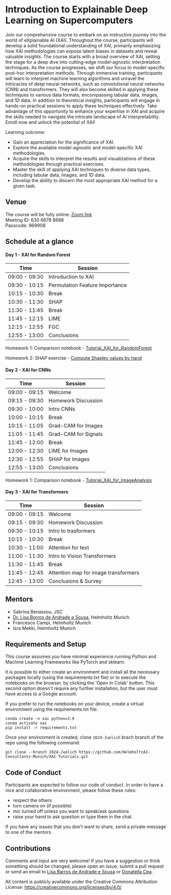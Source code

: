 # Introduction to Explainable Deep Learning on Supercomputers

Join our comprehensive course to embark on an instructive journey into the world of eXplainable AI (XAI). Throughout the course, participants will develop a solid foundational understanding of XAI, primarily emphasizing how XAI methodologies can expose latent
biases in datasets and reveal valuable insights.
The course starts with a broad overview of XAI, setting the stage for a deep dive into cutting-edge model-agnostic interpretation techniques. As the course progresses, we shift our focus to model-specific post-hoc interpretation methods. Through immersive training, participants will learn to interpret machine learning algorithms and unravel the intricacies of deep neural networks, such as convolutional neural networks (CNN) and transformers. They will also become skilled in applying these techniques to various data formats, encompassing tabular data, images, and 1D data.
In addition to theoretical insights, participants will engage in hands-on practical sessions to apply these techniques effectively.
Take advantage of this opportunity to enhance your expertise in XAI and acquire the skills needed to navigate the intricate landscape of AI interpretability. Enroll now and unlock the potential of XAI!

Learning outcome:

- Gain an appreciation for the significance of XAI.
- Explore the available model-agnostic and model-specific XAI methodologies.
- Acquire the skills to interpret the results and visualizations of these methodologies through practical exercises.
- Master the skill of applying XAI techniques to diverse data types, including tabular data, images, and 1D data.
- Develop the ability to discern the most appropriate XAI method for a given task.

## Venue
The course will be fully online:
[Zoom link](https://fz-juelich-de.zoom.us/j/63066788688?pwd=bGpLZm9oN3lJSFJlbXRkQjdZMHRRQT09)  
Meeting ID: 630 6678 8688  
Passcode: 969908

## Schedule at a glance

#### Day 1 - XAI for Random Forest

|    Time     |       Session       |
|-------------|---------------------|
|09:00 - 09:30| Introduction to XAI |
|09:30 - 10:15|	Permutation Feature Importance|
|10:15 - 10:30| Break|
|10:30 - 11:30| SHAP |
|11:30 - 11:45| Break|
|11:45 - 12:15|	LIME |
|12:15 - 12:55| FGC |
|12:55 - 13:00| Conclusions |

Homework 1: Comparison notebook - [Tutorial_XAI_for_RandomForest](https://github.com/HelmholtzAI-Consultants-Munich/XAI-Tutorials/blob/Juelich-2024/xai-for-tabular-data/Tutorial_XAI_for_RandomForests.ipynb)

Homework 2: SHAP exercise - [Compute Shapley values by hand](https://github.com/HelmholtzAI-Consultants-Munich/XAI-Tutorials/blob/Juelich-2024/SHAP_exercise.pdf)

#### Day 2 - XAI for CNNs

|     Time     | Session |
|--------------|---------|
|09:00 - 09:15 | Welcome |
|09:15 - 09:30 | Homework Discussion |
|09:30 - 10:00 | Intro CNNs |
|10:00 - 10:15 | Break |
|10:15 - 11:05 | Grad-CAM for Images |
|11:05 - 11:45 | Grad-CAM for Signals |
|11:45 - 12:00 | Break |
|12:00 - 12:30 | LIME for Images |
|12:30 - 12:55 | SHAP for Images |
|12:55 - 13:00 | Conclusions |

Homework 1: Comparison notebook - [Tutorial_XAI_for_ImageAnalysis](https://github.com/HelmholtzAI-Consultants-Munich/XAI-Tutorials/blob/Juelich-2024/xai-for-image-data/Tutorial_XAI_for_ImageAnalysis.ipynb)


#### Day 3 - XAI for Transformers

|     Time     | Session |
|--------------|---------|
|09:00 - 09:15 | Welcome |
|09:15 - 09:30 | Homework Discussion |
|09:30 - 10:15 | Intro to trasformers |
|10:15 - 10:30 | Break |
|10:30 - 11:00 | Attention for text |
|11:00 - 11:30 | Intro to Vision Transformers |
|11:30 - 11:45 | Break |
|11:45 - 12:45 | Attention map for image transformers |
|12:45 - 13:00 | Conclusions & Survey |


## Mentors

- Sabrina Benassou, JSC
- [Dr. Lisa Borros de Andrade e Sousa](mailto:lisa.barros@helmholtz-munich.de), Helmholtz Munich 
- Francesco Campi, Helmholtz Munich
- Isra Mekki, Helmholtz Munich

## Requirements and Setup

This course assumes you have minimal experience running Python and Machine Learning Frameworks like PyTorch and sklearn.

It is possible to either create an environment and install all the necessary packages locally (using the requirements.txt file) or to execute the notebooks on the browser, by clicking the 'Open in Colab' button. This second option doesn't require any further installation, but the user must have access to a Google account.

If you prefer to run the notebooks on your device, create a virtual environment using the requirements.txt file:
```
conda create -n xai python=3.9
conda activate xai
pip install -r requirements.txt
```

Once your environment is created, clone `2024-Juelich` brach branch of the repo using the following command:

```
git clone --branch 2024-Juelich https://github.com/HelmholtzAI-Consultants-Munich/XAI-Tutorials.git
```

## Code of Conduct

Participants are expected to follow our code of conduct. In order to have a nice and collaborative environment, please follow these rules:

- respect the others
- turn camera on (if possible)
- mic turned off unless you want to speak/ask questions
- raise your hand to ask question or type them in the chat.

If you have any issues that you don’t want to share, send a private message to one of the mentors.

## Contributions

Comments and input are very welcome! If you have a suggestion or think something should be changed, please open an issue, submit a pull request or send an email to [Lisa Barros de Andrade e Sousa](mailto:lisa.barros@helmholtz-munich.de) or [Donatella Cea](mailto:donatella.cea@helmholtz-munich.de).

All content is publicly available under the Creative Commons Attribution License: https://creativecommons.org/licenses/by/4.0/
